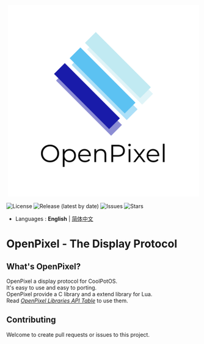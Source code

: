 <div align="right">
    <img src="readme/logo/logo-transparent.png" alt="OpenPixel's Logo" weight=500 height=500/>
</div>

<img alt="License" src="https://img.shields.io/github/license/linzhichen114/openpixel-display"/> <img alt="Release (latest by date)" src="https://img.shields.io/github/v/release/linzhichen114/openpixel-display"/> <img alt="Issues" src="https://img.shields.io/github/issues/linzhichen114/openpixel-display"/> <img alt="Stars" src="https://img.shields.io/github/stars/linzhichen114/openpixel-display"/>

- Languages : **English** | [简体中文](readme/README-zh-CN.md)

# OpenPixel - The Display Protocol


## What's OpenPixel?
OpenPixel a display protocol for CoolPotOS. \
It's easy to use and easy to porting. \
OpenPixel provide a C library and a extend library for Lua.\
Read _[OpenPixel Libraries API Table](https://linzhichen114.github.io/~openpixel/docs/libraries/table.html)_ to use them.
<!--
## Build

## Porting
Read _[OpenPixel Porting Manual](https://linzhichen114.github.io/~openpixel/docs/porting.html)_ . This docmention will teach you how to porting OpenPixel in other OS or other handware. -->

## Contributing
Welcome to create pull requests or issues to this project.
